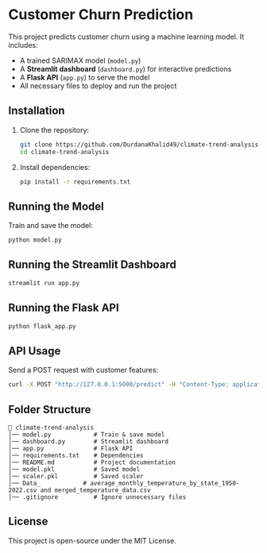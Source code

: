 # Customer Churn Prediction

This project predicts customer churn using a machine learning model. It includes:
- A trained SARIMAX model (`model.py`)
- A **Streamlit dashboard** (`dashboard.py`) for interactive predictions
- A **Flask API** (`app.py`) to serve the model
- All necessary files to deploy and run the project

## Installation

1. Clone the repository:
   ```sh
   git clone https://github.com/DurdanaKhalid49/climate-trend-analysis.git
   cd climate-trend-analysis
   ```
2. Install dependencies:
   ```sh
   pip install -r requirements.txt
   ```

## Running the Model

Train and save the model:
```sh
python model.py
```

## Running the Streamlit Dashboard
```sh
streamlit run app.py
```

## Running the Flask API
```sh
python flask_app.py
```

## API Usage
Send a POST request with customer features:
```sh
curl -X POST "http://127.0.0.1:5000/predict" -H "Content-Type: application/json" -d '{"features": [value1, value2, value3, value4]}'
```

## Folder Structure
```
📂 climate-trend-analysis
│── model.py            # Train & save model
│── dashboard.py        # Streamlit dashboard
│── app.py              # Flask API
│── requirements.txt    # Dependencies
│── README.md           # Project documentation
│── model.pkl           # Saved model
│── scaler.pkl          # Saved scaler
│── Data_            # average_monthly_temperature_by_state_1950-2022.csv and merged_temperature_data.csv
│── .gitignore          # Ignore unnecessary files
```

## License
This project is open-source under the MIT License.

